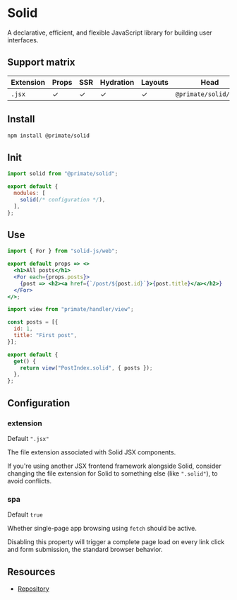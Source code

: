 # Solid

A declarative, efficient, and flexible JavaScript library for building user
interfaces.

## Support matrix

|Extension|Props|SSR|Hydration|Layouts|Head|I18N|
|-|-|-|-|-|-|-|
|`.jsx`|✓|✓|✓|✓|`@primate/solid/head`|`@primate/i18n/solid`|

## Install

```sh
npm install @primate/solid
```

## Init

```js#primate.config.js
import solid from "@primate/solid";

export default {
  modules: [
    solid(/* configuration */),
  ],
};
```

## Use

```jsx#components/PostIndex.jsx
import { For } from "solid-js/web";

export default props => <>
  <h1>All posts</h1>
  <For each={props.posts}>
    {post => <h2><a href={`/post/${post.id}`}>{post.title}</a></h2>}
  </For>
</>;
```

```js#routes/solid.js
import view from "primate/handler/view";

const posts = [{
  id: 1,
  title: "First post",
}];

export default {
  get() {
    return view("PostIndex.solid", { posts });
  },
};
```

## Configuration

### extension

Default `".jsx"`

The file extension associated with Solid JSX components.

If you're using another JSX frontend framework alongside Solid, consider
changing the file extension for Solid to something else (like `".solid"`), to
avoid conflicts.

### spa

Default `true`

Whether single-page app browsing using `fetch` should be active.

Disabling this property will trigger a complete page load on every link click
and form submission, the standard browser behavior.

## Resources

* [Repository][repo]

[repo]: https://github.com/primatejs/primate/tree/master/packages/solid
